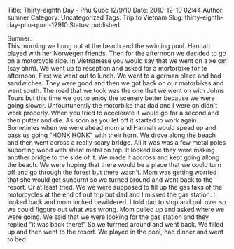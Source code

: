 Title: Thirty-eighth Day - Phu Quoc 12/9/10
Date: 2010-12-10 02:44
Author: sumner
Category: Uncategorized
Tags: Trip to Vietnam
Slug: thirty-eighth-day-phu-quoc-12910
Status: published

Sumner:  
This morning we hung out at the beach and the swiming pool. Hannah
played with her Norwegen friends. Then for the afternoon we decided to
go on a motorcycle ride. In Vietnamese you would say that we went on a
xe om (say ohm). We went up to reseption and asked for a mortorbike for
te afternoon. First we went out to lunch. We went to a german place and
had sandwiches. They were good and then we got back on our motorbikes
and went south. The road that we took was the one that we went on with
Johns Tours but this time we got to enjoy the scenery better because we
were going slower. Unfourtunently the motorbike that dad and I were on
didn't work properly. When you tried to accelerate it would go for a
second and then putter and die. As soon as you let off it started to
work again. Sometimes when we were ahead mom and Hannah would spead up
and pass us going "HONK HONK" with their horn. We drove along the beach
and then went across a really scary bridge. All it was was a few metal
poles suporting wood with sheat metal on top. It looked like they were
making another bridge to the side of it. We made it accross and kept
going allong the beach. We were hoping that there would be a place that
we could turn off and go through the forest but there wasn't. Mom was
getting worried that she would get sunburnt so we turned around and went
back to the resort. Or at least tried. We we were supposed to fill up
the gas taks of the motorcycles at the end of out trip but dad and I
missed the gas station. I looked back and mom looked bewildered. I told
dad to stop and pull over so we could figgure out what was wrong. Mom
pulled up and asked where we were going. We said that we were looking
for the gas station and they replied "it was back there!" So we turrned
around and went back. We filled up and then went to the resort. We
played in the pool, had dinner and went to bed.
